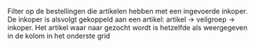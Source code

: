 Filter op de bestellingen die artikelen hebben met een ingevoerde inkoper. De inkoper is alsvolgt gekoppeld aan een artikel: artikel -> veilgroep -> inkoper. Het artikel waar naar gezocht wordt is hetzelfde als weergegeven in de kolom in het onderste grid 

